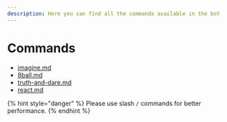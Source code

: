 ```yaml
---
description: Here you can find all the commands available in the bot
---
```


# Commands

* [imagine.md](imagine.md "mention")
* [8ball.md](8ball.md "mention")
* [truth-and-dare.md](truth-and-dare.md "mention")
* [react.md](react.md "mention")

{% hint style="danger" %}
Please use slash `/` commands for better performance.&#x20;
{% endhint %}
